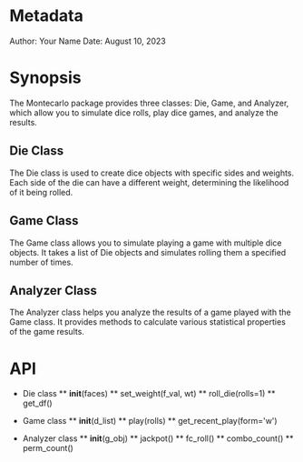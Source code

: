 # Metadata
Author: Your Name
Date: August 10, 2023

# Synopsis
The Montecarlo package provides three classes: Die, Game, and Analyzer, which allow you to simulate dice rolls, play dice games, and analyze the results.

## Die Class
The Die class is used to create dice objects with specific sides and weights. Each side of the die can have a different weight, determining the likelihood of it being rolled.

## Game Class
The Game class allows you to simulate playing a game with multiple dice objects. It takes a list of Die objects and simulates rolling them a specified number of times.

## Analyzer Class
The Analyzer class helps you analyze the results of a game played with the Game class. It provides methods to calculate various statistical properties of the game results.

# API
* Die class
** __init__(faces)
** set_weight(f_val, wt)
** roll_die(rolls=1)
** get_df()
  
* Game class
** __init__(d_list)
** play(rolls)
** get_recent_play(form='w')
  
* Analyzer class
** __init__(g_obj)
** jackpot()
** fc_roll()
** combo_count()
** perm_count()
